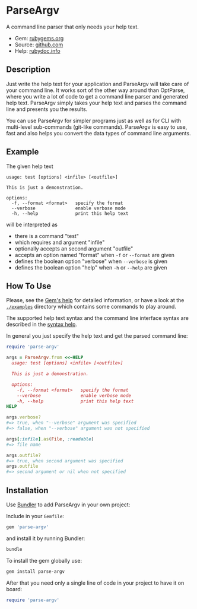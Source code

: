 # ParseArgv

A command line parser that only needs your help text.

- Gem: [rubygems.org](https://rubygems.org/gems/parse-argv)
- Source: [github.com](https://github.com/mblumtritt/parse-argv)
- Help: [rubydoc.info](https://rubydoc.info/gems/parse-argv)

## Description

Just write the help text for your application and ParseArgv will take care of your command line. It works sort of the other way around than OptParse, where you write a lot of code to get a command line parser and generated help text. ParseArgv simply takes your help text and parses the command line and presents you the results.

You can use ParseArgv for simpler programs just as well as for CLI with multi-level sub-commands (git-like commands). ParseArgv is easy to use, fast and also helps you convert the data types of command line arguments.

## Example

The given help text

```
usage: test [options] <infile> [<outfile>]

This is just a demonstration.

options:
  -f, --format <format>   specify the format
  --verbose               enable verbose mode
  -h, --help              print this help text
```

will be interpreted as

- there is a command "test"
- which requires and argument "infile"
- optionally accepts an  second argument "outfile"
- accepts an option named "format" when `-f` or `--format` are given
- defines the boolean option "verbose" when `--verbose` is given
- defines the boolean option "help" when `-h` or `--help` are given

## How To Use

Please, see the [Gem's help](https://rubydoc.info/gems/parse-argv) for detailed information, or have a look at the  [`./examples`](./examples) directory which contains some commands to play around.

The supported help text syntax and the command line interface syntax are described in the [syntax help](./syntax.md).

In general you just specify the help text and get the parsed command line:

```ruby
require 'parse-argv'

args = ParseArgv.from <<~HELP
  usage: test [options] <infile> [<outfile>]

  This is just a demonstration.

  options:
    -f, --format <format>   specify the format
    --verbose               enable verbose mode
    -h, --help              print this help text
HELP

args.verbose?
#=> true, when "--verbose" argument was specified
#=> false, when "--verbose" argument was not specified

args[:infile].as(File, :readable)
#=> file name

args.outfile?
#=> true, when second argument was specified
args.outfile
#=> second argument or nil when not specified
```

## Installation

Use [Bundler](http://gembundler.com/) to add ParseArgv in your own project:

Include in your `Gemfile`:

```ruby
gem 'parse-argv'
```

and install it by running Bundler:

```bash
bundle
```

To install the gem globally use:

```bash
gem install parse-argv
```

After that you need only a single line of code in your project to have it on board:

```ruby
require 'parse-argv'
```

